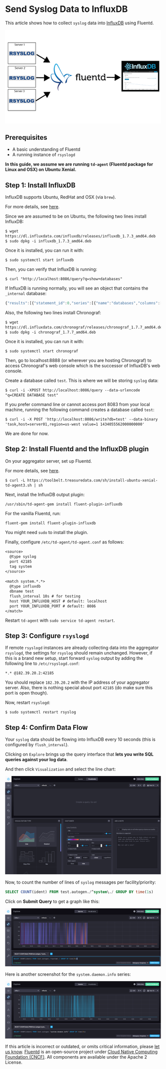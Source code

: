 # Send Syslog Data to InfluxDB

This article shows how to collect `syslog` data into [InfluxDB](http://github.com/influxdb/influxdb) using Fluentd.

![Syslog + Fluentd + InfluxDB](../.gitbook/assets/syslog-fluentd-influxdb.png)

## Prerequisites

* A basic understanding of Fluentd
* A running instance of `rsyslogd`

**In this guide, we assume we are running `td-agent` \(Fluentd package for Linux and OSX\) on Ubuntu Xenial.**

## Step 1: Install InfluxDB

InfluxDB supports Ubuntu, RedHat and OSX \(via `brew`\).

For more details, see [here](http://influxdb.com/download/).

Since we are assumed to be on Ubuntu, the following two lines install InfluxDB:

```text
$ wget https://dl.influxdata.com/influxdb/releases/influxdb_1.7.3_amd64.deb
$ sudo dpkg -i influxdb_1.7.3_amd64.deb
```

Once it is installed, you can run it with:

```text
$ sudo systemctl start influxdb
```

Then, you can verify that InfluxDB is running:

```text
$ curl "http://localhost:8086/query?q=show+databases"
```

If InfluxDB is running normally, you will see an object that contains the `_internal` database:

```javascript
{"results":[{"statement_id":0,"series":[{"name":"databases","columns":["name"],"values":[["_internal"]]}]}]}
```

Also, the following two lines install Chronograf:

```text
$ wget https://dl.influxdata.com/chronograf/releases/chronograf_1.7.7_amd64.deb
$ sudo dpkg -i chronograf_1.7.7_amd64.deb
```

Once it is installed, you can run it with:

```text
$ sudo systemctl start chronograf
```

Then, go to localhost:8888 \(or wherever you are hosting Chronograf\) to access Chronograf's web console which is the successor of InfluxDB's web console.

Create a database called `test`. This is where we will be storing `syslog` data:

```text
$ curl -i -XPOST http://localhost:8086/query --data-urlencode "q=CREATE DATABASE test"
```

If you prefer command line or cannot access port 8083 from your local machine, running the following command creates a database called `test`:

```text
$ curl -i -X POST 'http://localhost:8086/write?db=test' --data-binary 'task,host=server01,region=us-west value=1 1434055562000000000'
```

We are done for now.

## Step 2: Install Fluentd and the InfluxDB plugin

On your aggregator server, set up Fluentd.

For more details, see [here](https://www.fluentd.org/download).

```text
$ curl -L https://toolbelt.treasuredata.com/sh/install-ubuntu-xenial-td-agent3.sh | sh
```

Next, install the InfluxDB output plugin:

```text
/usr/sbin/td-agent-gem install fluent-plugin-influxdb
```

For the vanilla Fluentd, run:

```text
fluent-gem install fluent-plugin-influxdb
```

You might need `sudo` to install the plugin.

Finally, configure `/etc/td-agent/td-agent.conf` as follows:

```text
<source>
  @type syslog
  port 42185
  tag system
</source>

<match system.*.*>
  @type influxdb
  dbname test
  flush_interval 10s # for testing
  host YOUR_INFLUXDB_HOST # default: localhost
  port YOUR_INFLUXDB_PORT # default: 8086
</match>
```

Restart `td-agent` with `sudo service td-agent restart`.

## Step 3: Configure `rsyslogd`

If remote `rsyslogd` instances are already collecting data into the aggregator `rsyslogd`, the settings for `rsyslog` should remain unchanged. However, if this is a brand new setup, start forward `syslog` output by adding the following line to `/etc/rsyslogd.conf`:

```text
*.* @182.39.20.2:42185
```

You should replace `182.39.20.2` with the IP address of your aggregator server. Also, there is nothing special about port `42185` \(do make sure this port is open though\).

Now, restart `rsyslogd`:

```text
$ sudo systemctl restart rsyslog
```

## Step 4: Confirm Data Flow

Your `syslog` data should be flowing into InfluxDB every 10 seconds \(this is configured by `flush_interval`\).

Clicking on `Explore` brings up the query interface that **lets you write SQL queries against your log data**.

And then click `Visualization` and select the line chart:

![Chronograf: Explore Data](../.gitbook/assets/chronograf-explore-data.png)

Now, to count the number of lines of `syslog` messages per facility/priority:

```sql
SELECT COUNT(ident) FROM test.autogen./^system\./ GROUP BY time(1s)
```

Click on **Submit Query** to get a graph like this:

![Chronograf: Query](../.gitbook/assets/chronograf-query.png)

Here is another screenshot for the `system.daemon.info` series:

![Chronograf: Query](../.gitbook/assets/chronograf-query-2.png)

If this article is incorrect or outdated, or omits critical information, please [let us know](https://github.com/fluent/fluentd-docs-gitbook/issues?state=open). [Fluentd](http://www.fluentd.org/) is an open-source project under [Cloud Native Computing Foundation \(CNCF\)](https://cncf.io/). All components are available under the Apache 2 License.

